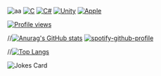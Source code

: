 ![aa](https://user-images.githubusercontent.com/66951820/206536190-10f95d8c-def6-479a-bce0-cb315f1769eb.gif)
[![C](https://img.shields.io/badge/c-%2300599C.svg?style=for-the-badge&logo=c&logoColor=white)](https://github.com/t1coz/OAiP)
[![C#](https://img.shields.io/badge/c%23-%23239120.svg?style=for-the-badge&logo=c-sharp&logoColor=white)](https://github.com/t1coz)
[![Unity](https://img.shields.io/badge/unity-%23000000.svg?style=for-the-badge&logo=unity&logoColor=white)](https://github.com/t1coz)
[![Apple](https://img.shields.io/badge/Apple-%23000000.svg?style=for-the-badge&logo=apple&logoColor=white)](https://www.youtube.com/watch?v=dQw4w9WgXcQ&ab_channel=RickAstley)

[![Profile views](https://gpvc.arturio.dev/t1coz)](https://www.youtube.com/watch?v=dQw4w9WgXcQ&ab_channel=RickAstley)

//[![Anurag's GitHub stats](https://github-readme-stats.vercel.app/api?username=t1coz&show_icons=true&theme=radical)](https://github.com/t1coz)
[![spotify-github-profile](https://spotify-github-profile.vercel.app/api/view?uid=4xtlj3k4q6ongzr62qzj7xhwf&cover_image=true&theme=novatorem&show_offline=true&background_color=121212&bar_color=79fe96&bar_color_cover=false)](https://spotify-github-profile.vercel.app/api/view?uid=4xtlj3k4q6ongzr62qzj7xhwf&redirect=true)

//[![Top Langs](https://github-readme-stats.vercel.app/api/top-langs/?username=t1coz&theme=dark&layout=compact)](https://github.com/t1coz)

<img src="https://readme-jokes.vercel.app/api?theme=watermelon&hideBorder&bgColor=black" alt="Jokes Card" />
